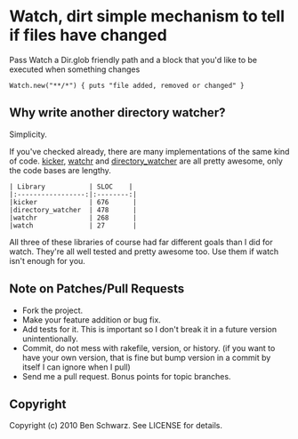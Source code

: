 # Watch, dirt simple mechanism to tell if files have changed

Pass Watch a Dir.glob friendly path and a block that you'd like to 
be executed when something changes

    Watch.new("**/*") { puts "file added, removed or changed" }

## Why write another directory watcher? 

Simplicity.

If you've checked already, there are many implementations of the same kind of code.
[kicker](http://github.com/alloy/kicker/), [watchr](http://github.com/mynyml/watchr/) and [directory_watcher](http://github.com/TwP/directory_watcher/) are all pretty awesome, only the code bases are lengthy.


    | Library           | SLOC    |
    |:-----------------:|:--------:|
    |kicker             | 676      |
    |directory_watcher  | 478      |
    |watchr             | 268      |
    |watch              | 27       |

All three of these libraries of course had far different goals than I did for watch. They're all well tested and pretty awesome too. Use them if watch isn't enough for you.


## Note on Patches/Pull Requests
 
* Fork the project.
* Make your feature addition or bug fix.
* Add tests for it. This is important so I don't break it in a
  future version unintentionally.
* Commit, do not mess with rakefile, version, or history.
  (if you want to have your own version, that is fine but bump version in a commit by itself I can ignore when I pull)
* Send me a pull request. Bonus points for topic branches.

## Copyright

Copyright (c) 2010 Ben Schwarz. See LICENSE for details.
